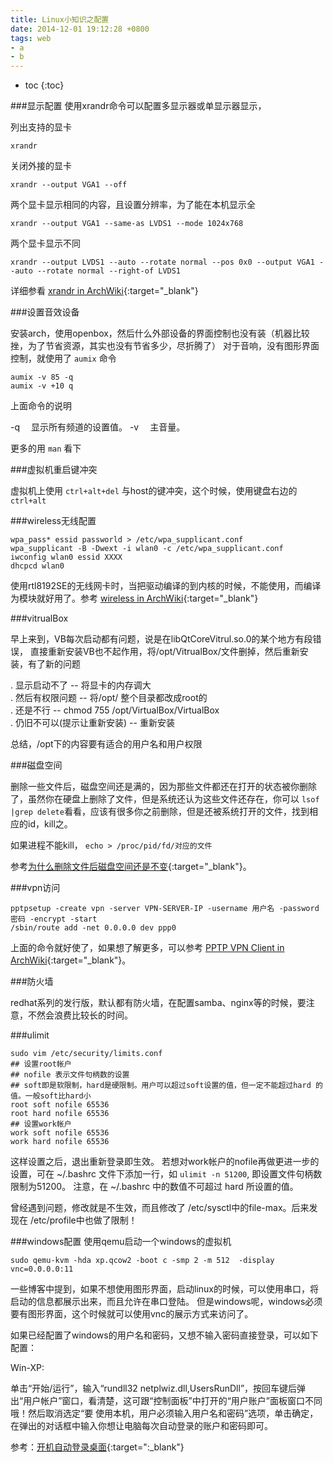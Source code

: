 ```yaml
---
title: Linux小知识之配置
date: 2014-12-01 19:12:28 +0800
tags: web
- a
- b
---
```


* toc 
{:toc}

###显示配置
使用xrandr命令可以配置多显示器或单显示器显示，

列出支持的显卡
    
    xrandr

关闭外接的显卡

    xrandr --output VGA1 --off
    
两个显卡显示相同的内容，且设置分辨率，为了能在本机显示全

    xrandr --output VGA1 --same-as LVDS1 --mode 1024x768
    
两个显卡显示不同

    xrandr --output LVDS1 --auto --rotate normal --pos 0x0 --output VGA1 --auto --rotate normal --right-of LVDS1

详细参看 [xrandr in ArchWiki](https://wiki.archlinux.org/index.php/xrandr){:target="_blank"}

###设置音效设备

安装arch，使用openbox，然后什么外部设备的界面控制也没有装（机器比较挫，为了节省资源，其实也没有节省多少，尽折腾了）
对于音响，没有图形界面控制，就使用了 `aumix` 命令

    aumix -v 85 -q  
    aumix -v +10 q 
 
上面命令的说明

 -q 　显示所有频道的设置值。
 -v 　主音量。

更多的用 `man` 看下
 
###虚拟机重启键冲突

虚拟机上使用 `ctrl+alt+del` 与host的键冲突，这个时候，使用键盘右边的 `ctrl+alt`

###wireless无线配置
  
    wpa_pass* essid passworld > /etc/wpa_supplicant.conf
    wpa_supplicant -B -Dwext -i wlan0 -c /etc/wpa_supplicant.conf
    iwconfig wlan0 essid XXXX
    dhcpcd wlan0
    
使用rtl8192SE的无线网卡时，当把驱动编译的到内核的时候，不能使用，而编译为模块就好用了。参考 [wireless in ArchWiki](https://wiki.archlinux.org/index.php/Wireless){:target="_blank"}

###vitrualBox

早上来到，VB每次启动都有问题，说是在libQtCoreVitrul.so.0的某个地方有段错误，
直接重新安装VB也不起作用，将/opt/VitrualBox/文件删掉，然后重新安装，有了新的问题

. 显示启动不了 -- 将显卡的内存调大  
. 然后有权限问题 -- 将/opt/ 整个目录都改成root的    
. 还是不行 -- chmod 755 /opt/VirtualBox/VirtualBox  
. 仍旧不可以(提示让重新安装) -- 重新安装  

总结，/opt下的内容要有适合的用户名和用户权限


###磁盘空间

删除一些文件后，磁盘空间还是满的，因为那些文件都还在打开的状态被你删除了，虽然你在硬盘上删除了文件，但是系统还认为这些文件还存在，你可以
`lsof |grep delete`看看，应该有很多你之前删除，但是还被系统打开的文件，找到相应的id，kill之。

如果进程不能kill， `echo > /proc/pid/fd/对应的文件`

参考[为什么删除文件后磁盘空间还是不变](http://zhumeng8337797.blog.163.com/blog/static/100768914201121125649849/){:target="_blank"}。


###vpn访问

    pptpsetup -create vpn -server VPN-SERVER-IP -username 用户名 -password 密码 -encrypt -start
    /sbin/route add -net 0.0.0.0 dev ppp0
    
上面的命令就好使了，如果想了解更多，可以参考 [PPTP VPN Client in ArchWiki](https://wiki.archlinux.org/index.php/PPTP_VPN_client_setup_with_pptpclient){:target="_blank"}。

###防火墙

redhat系列的发行版，默认都有防火墙，在配置samba、nginx等的时候，要注意，不然会浪费比较长的时间。

###ulimit

    sudo vim /etc/security/limits.conf
    ## 设置root帐户
    ## nofile 表示文件句柄数的设置
    ## soft即是软限制，hard是硬限制。用户可以超过soft设置的值，但一定不能超过hard 的值。一般soft比hard小
    root soft nofile 65536
    root hard nofile 65536
    ## 设置work帐户
    work soft nofile 65536
    work hard nofile 65536
  
 这样设置之后，退出重新登录即生效。
 若想对work帐户的nofile再做更进一步的设置，可在 ~/.bashrc 文件下添加一行，如 `ulimit -n 51200`, 即设置文件句柄数限制为51200。
 注意，在 ~/.bashrc 中的数值不可超过 hard 所设置的值。

 曾经遇到问题，修改就是不生效，而且修改了 /etc/sysctl中的file-max。后来发现在 /etc/profile中也做了限制！

###windows配置
使用qemu启动一个windows的虚拟机
    
    sudo qemu-kvm -hda xp.qcow2 -boot c -smp 2 -m 512  -display vnc=0.0.0.0:11
    
一些博客中提到，如果不想使用图形界面，启动linux的时候，可以使用串口，将启动的信息都展示出来，而且允许在串口登陆。
但是windows呢，windows必须要有图形界面，这个时候就可以使用vnc的展示方式来访问了。  

如果已经配置了windows的用户名和密码，又想不输入密码直接登录，可以如下配置：

Win-XP:

单击“开始/运行”，输入“rundll32 netplwiz.dll,UsersRunDll”，按回车键后弹出“用户帐户”窗口，看清楚，这可跟“控制面板”中打开的“用户账户”面板窗口不同哦！然后取消选定“要
使用本机，用户必须输入用户名和密码”选项，单击确定，在弹出的对话框中输入你想让电脑每次自动登录的账户和密码即可。

参考：[开机自动登录桌面](http://jjxzjz.blog.163.com/blog/static/349259452008238178138){:target=":_blank"}
  

